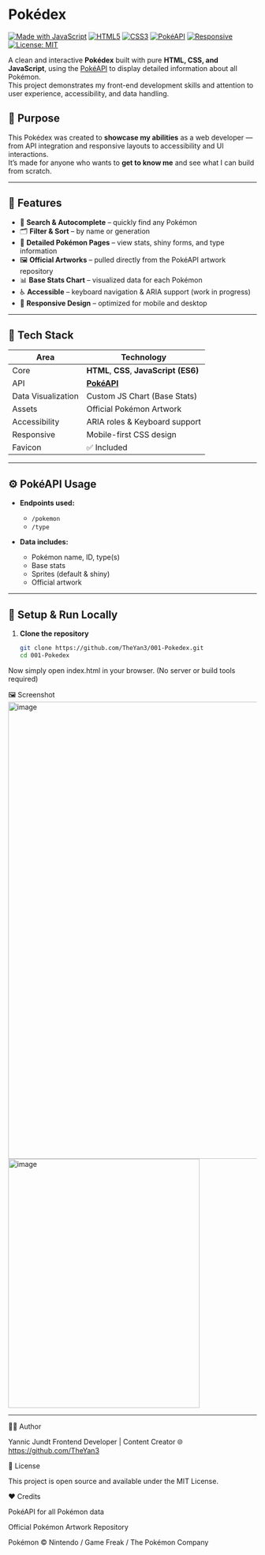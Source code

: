 # Pokédex

[![Made with JavaScript](https://img.shields.io/badge/Made%20with-JavaScript-F7DF1E?logo=javascript&logoColor=black)](https://developer.mozilla.org/en-US/docs/Web/JavaScript)
[![HTML5](https://img.shields.io/badge/HTML5-E34F26?logo=html5&logoColor=white)](https://developer.mozilla.org/en-US/docs/Web/HTML)
[![CSS3](https://img.shields.io/badge/CSS3-1572B6?logo=css3&logoColor=white)](https://developer.mozilla.org/en-US/docs/Web/CSS)
[![PokéAPI](https://img.shields.io/badge/API-PokéAPI-EE1515?logo=pokemon&logoColor=white)](https://pokeapi.co/)
[![Responsive](https://img.shields.io/badge/Responsive-Yes-brightgreen)](https://developer.mozilla.org/en-US/docs/Learn/CSS/CSS_layout/Responsive_Design)
[![License: MIT](https://img.shields.io/badge/License-MIT-blue.svg)](LICENSE)

A clean and interactive **Pokédex** built with pure **HTML, CSS, and JavaScript**, using the [PokéAPI](https://pokeapi.co/) to display detailed information about all Pokémon.  
This project demonstrates my front-end development skills and attention to user experience, accessibility, and data handling.

## 🎯 Purpose

This Pokédex was created to **showcase my abilities** as a web developer — from API integration and responsive layouts to accessibility and UI interactions.  
It’s made for anyone who wants to **get to know me** and see what I can build from scratch.

---

## 🧠 Features

-  🔎 **Search & Autocomplete** – quickly find any Pokémon
-  🗂️ **Filter & Sort** – by name or generation
-  📄 **Detailed Pokémon Pages** – view stats, shiny forms, and type information
-  🖼️ **Official Artworks** – pulled directly from the PokéAPI artwork repository
-  📊 **Base Stats Chart** – visualized data for each Pokémon
-  ♿ **Accessible** – keyboard navigation & ARIA support (work in progress)
-  📱 **Responsive Design** – optimized for mobile and desktop

---

## 🧩 Tech Stack

| Area               | Technology                              |
| ------------------ | --------------------------------------- |
| Core               | **HTML**, **CSS**, **JavaScript (ES6)** |
| API                | [**PokéAPI**](https://pokeapi.co/)      |
| Data Visualization | Custom JS Chart (Base Stats)            |
| Assets             | Official Pokémon Artwork                |
| Accessibility      | ARIA roles & Keyboard support           |
| Responsive         | Mobile-first CSS design                 |
| Favicon            | ✅ Included                             |

---

## ⚙️ PokéAPI Usage

-  **Endpoints used:**

   -  `/pokemon`
   -  `/type`

-  **Data includes:**
   -  Pokémon name, ID, type(s)
   -  Base stats
   -  Sprites (default & shiny)
   -  Official artwork

---

## 🧰 Setup & Run Locally

1. **Clone the repository**
   ```bash
   git clone https://github.com/TheYan3/001-Pokedex.git
   cd 001-Pokedex
   ```

Now simply open index.html in your browser.
(No server or build tools required)

🖼️ Screenshot
<img width="1494" height="927" alt="image" src="https://github.com/user-attachments/assets/63c52e50-b411-4679-a2ea-f90c8b4f5969" />
<img width="388" height="505" alt="image" src="https://github.com/user-attachments/assets/5c5bcda7-cf93-466d-84d3-5809b5cffd40" />

---

🧑‍💻 Author

Yannic Jundt
Frontend Developer | Content Creator
🌐 https://github.com/TheYan3

📝 License

This project is open source and available under the MIT License.

❤️ Credits

PokéAPI
for all Pokémon data

Official Pokémon Artwork Repository

Pokémon © Nintendo / Game Freak / The Pokémon Company

